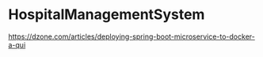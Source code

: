 # HospitalManagementSystem
https://dzone.com/articles/deploying-spring-boot-microservice-to-docker-a-qui